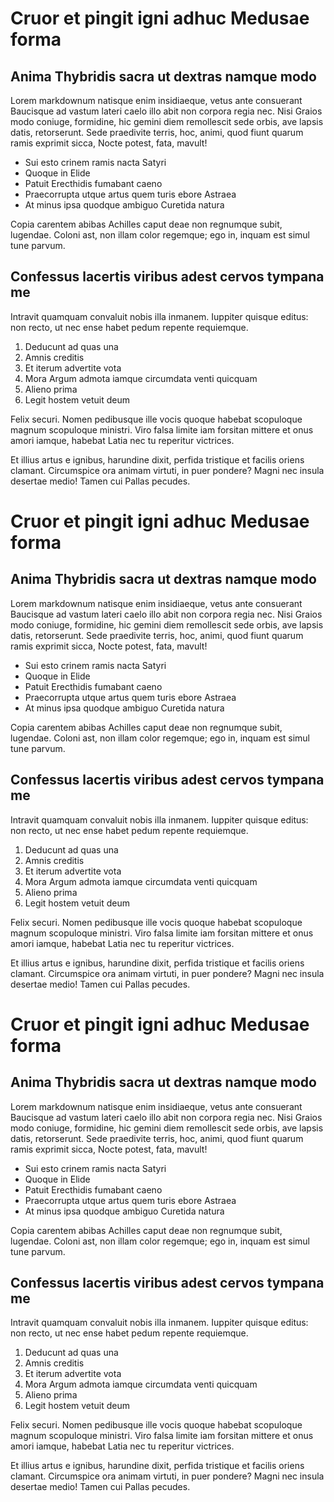 # Cruor et pingit igni adhuc Medusae forma

## Anima Thybridis sacra ut dextras namque modo

Lorem markdownum natisque enim insidiaeque, vetus ante consuerant Baucisque ad
vastum lateri caelo illo abit non corpora regia nec. Nisi Graios modo coniuge,
formidine, hic gemini diem remollescit sede orbis, ave lapsis datis,
retorserunt. Sede praedivite terris, hoc, animi, quod fiunt quarum ramis
exprimit sicca, Nocte potest, fata, mavult!

- Sui esto crinem ramis nacta Satyri
- Quoque in Elide
- Patuit Erecthidis fumabant caeno
- Praecorrupta utque artus quem turis ebore Astraea
- At minus ipsa quodque ambiguo Curetida natura

Copia carentem abibas Achilles caput deae non regnumque subit, lugendae. Coloni
ast, non illam color regemque; ego in, inquam est simul tune parvum.

## Confessus lacertis viribus adest cervos tympana me

Intravit quamquam convaluit nobis illa inmanem. Iuppiter quisque editus: non
recto, ut nec ense habet pedum repente requiemque.

1. Deducunt ad quas una
2. Amnis creditis
3. Et iterum advertite vota
4. Mora Argum admota iamque circumdata venti quicquam
5. Alieno prima
6. Legit hostem vetuit deum

Felix securi. Nomen pedibusque ille vocis quoque habebat scopuloque magnum
scopuloque ministri. Viro falsa limite iam forsitan mittere et onus amori
iamque, habebat Latia nec tu reperitur victrices.

Et illius artus e ignibus, harundine dixit, perfida tristique et facilis oriens
clamant. Circumspice ora animam virtuti, in puer pondere? Magni nec insula
desertae medio! Tamen cui Pallas pecudes.

# Cruor et pingit igni adhuc Medusae forma

## Anima Thybridis sacra ut dextras namque modo

Lorem markdownum natisque enim insidiaeque, vetus ante consuerant Baucisque ad
vastum lateri caelo illo abit non corpora regia nec. Nisi Graios modo coniuge,
formidine, hic gemini diem remollescit sede orbis, ave lapsis datis,
retorserunt. Sede praedivite terris, hoc, animi, quod fiunt quarum ramis
exprimit sicca, Nocte potest, fata, mavult!

- Sui esto crinem ramis nacta Satyri
- Quoque in Elide
- Patuit Erecthidis fumabant caeno
- Praecorrupta utque artus quem turis ebore Astraea
- At minus ipsa quodque ambiguo Curetida natura

Copia carentem abibas Achilles caput deae non regnumque subit, lugendae. Coloni
ast, non illam color regemque; ego in, inquam est simul tune parvum.

## Confessus lacertis viribus adest cervos tympana me

Intravit quamquam convaluit nobis illa inmanem. Iuppiter quisque editus: non
recto, ut nec ense habet pedum repente requiemque.

1. Deducunt ad quas una
2. Amnis creditis
3. Et iterum advertite vota
4. Mora Argum admota iamque circumdata venti quicquam
5. Alieno prima
6. Legit hostem vetuit deum

Felix securi. Nomen pedibusque ille vocis quoque habebat scopuloque magnum
scopuloque ministri. Viro falsa limite iam forsitan mittere et onus amori
iamque, habebat Latia nec tu reperitur victrices.

Et illius artus e ignibus, harundine dixit, perfida tristique et facilis oriens
clamant. Circumspice ora animam virtuti, in puer pondere? Magni nec insula
desertae medio! Tamen cui Pallas pecudes.

# Cruor et pingit igni adhuc Medusae forma

## Anima Thybridis sacra ut dextras namque modo

Lorem markdownum natisque enim insidiaeque, vetus ante consuerant Baucisque ad
vastum lateri caelo illo abit non corpora regia nec. Nisi Graios modo coniuge,
formidine, hic gemini diem remollescit sede orbis, ave lapsis datis,
retorserunt. Sede praedivite terris, hoc, animi, quod fiunt quarum ramis
exprimit sicca, Nocte potest, fata, mavult!

- Sui esto crinem ramis nacta Satyri
- Quoque in Elide
- Patuit Erecthidis fumabant caeno
- Praecorrupta utque artus quem turis ebore Astraea
- At minus ipsa quodque ambiguo Curetida natura

Copia carentem abibas Achilles caput deae non regnumque subit, lugendae. Coloni
ast, non illam color regemque; ego in, inquam est simul tune parvum.

## Confessus lacertis viribus adest cervos tympana me

Intravit quamquam convaluit nobis illa inmanem. Iuppiter quisque editus: non
recto, ut nec ense habet pedum repente requiemque.

1. Deducunt ad quas una
2. Amnis creditis
3. Et iterum advertite vota
4. Mora Argum admota iamque circumdata venti quicquam
5. Alieno prima
6. Legit hostem vetuit deum

Felix securi. Nomen pedibusque ille vocis quoque habebat scopuloque magnum
scopuloque ministri. Viro falsa limite iam forsitan mittere et onus amori
iamque, habebat Latia nec tu reperitur victrices.

Et illius artus e ignibus, harundine dixit, perfida tristique et facilis oriens
clamant. Circumspice ora animam virtuti, in puer pondere? Magni nec insula
desertae medio! Tamen cui Pallas pecudes.

